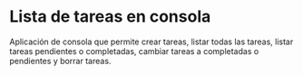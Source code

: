 # Lista de tareas en consola
Aplicación de consola que permite crear tareas, listar todas las tareas, listar tareas pendientes o completadas, cambiar tareas a completadas o pendientes y borrar tareas. 

